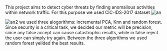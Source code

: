 This project aims to detect cyber threats by finding anomalious activities within network traffic.
For this purpose we used CIC-IDS-2017 dataset
![an](https://github.com/user-attachments/assets/dd41cd01-9f65-4037-89af-3ffec0eda725)

![an2](https://github.com/user-attachments/assets/de066763-117e-4238-9de9-50c5a1219c76)
we used three alogorithms: incremental PCA, Knn and random forest.
Since security is a critical task, we decided our metric will be precision, since any false accept can cause catastrophic results, while in false reject the user can simply try again.
Between the three algorithms we used random forest yeilded the best results.


